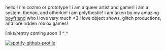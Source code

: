 hello ! i'm cozmo or prototype ! i am a queer artist and gamer! i am a system, therian, and otherkin! i am polythestic! i am taken by my amazing [boyfriend](https://github.com/drawn0ut) who i love very much <3 i love object shows, glitch productions, and lore ridden roblox games!

links/rentry coming soon !! ^_^


[![spotify-github-profile](https://spotify-github-profile.kittinanx.com/api/view?uid=xlbr2q1md18cscavp7v9nz4nx&cover_image=true&theme=default&show_offline=false&background_color=121212&interchange=false&profanity=false)](https://github.com/kittinan/spotify-github-profile)

